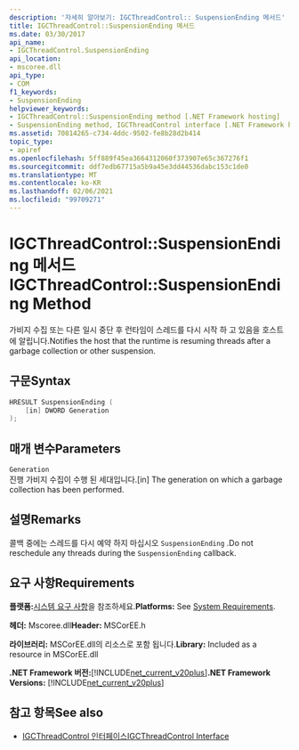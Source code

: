 ```yaml
---
description: '자세히 알아보기: IGCThreadControl:: SuspensionEnding 메서드'
title: IGCThreadControl::SuspensionEnding 메서드
ms.date: 03/30/2017
api_name:
- IGCThreadControl.SuspensionEnding
api_location:
- mscoree.dll
api_type:
- COM
f1_keywords:
- SuspensionEnding
helpviewer_keywords:
- IGCThreadControl::SuspensionEnding method [.NET Framework hosting]
- SuspensionEnding method, IGCThreadControl interface [.NET Framework hosting]
ms.assetid: 70814265-c734-4ddc-9502-fe8b28d2b414
topic_type:
- apiref
ms.openlocfilehash: 5ff889f45ea3664312060f373907e65c367276f1
ms.sourcegitcommit: ddf7edb67715a5b9a45e3dd44536dabc153c1de0
ms.translationtype: MT
ms.contentlocale: ko-KR
ms.lasthandoff: 02/06/2021
ms.locfileid: "99709271"
---
```

# <a name="igcthreadcontrolsuspensionending-method"></a><span data-ttu-id="7731d-103">IGCThreadControl::SuspensionEnding 메서드</span><span class="sxs-lookup"><span data-stu-id="7731d-103">IGCThreadControl::SuspensionEnding Method</span></span>

<span data-ttu-id="7731d-104">가비지 수집 또는 다른 일시 중단 후 런타임이 스레드를 다시 시작 하 고 있음을 호스트에 알립니다.</span><span class="sxs-lookup"><span data-stu-id="7731d-104">Notifies the host that the runtime is resuming threads after a garbage collection or other suspension.</span></span>  
  
## <a name="syntax"></a><span data-ttu-id="7731d-105">구문</span><span class="sxs-lookup"><span data-stu-id="7731d-105">Syntax</span></span>  
  
```cpp  
HRESULT SuspensionEnding (  
    [in] DWORD Generation  
);  
```  
  
## <a name="parameters"></a><span data-ttu-id="7731d-106">매개 변수</span><span class="sxs-lookup"><span data-stu-id="7731d-106">Parameters</span></span>  

 `Generation`  
 <span data-ttu-id="7731d-107">진행 가비지 수집이 수행 된 세대입니다.</span><span class="sxs-lookup"><span data-stu-id="7731d-107">[in] The generation on which a garbage collection has been performed.</span></span>  
  
## <a name="remarks"></a><span data-ttu-id="7731d-108">설명</span><span class="sxs-lookup"><span data-stu-id="7731d-108">Remarks</span></span>  

 <span data-ttu-id="7731d-109">콜백 중에는 스레드를 다시 예약 하지 마십시오 `SuspensionEnding` .</span><span class="sxs-lookup"><span data-stu-id="7731d-109">Do not reschedule any threads during the `SuspensionEnding` callback.</span></span>  
  
## <a name="requirements"></a><span data-ttu-id="7731d-110">요구 사항</span><span class="sxs-lookup"><span data-stu-id="7731d-110">Requirements</span></span>  

 <span data-ttu-id="7731d-111">**플랫폼:**[시스템 요구 사항](../../get-started/system-requirements.md)을 참조하세요.</span><span class="sxs-lookup"><span data-stu-id="7731d-111">**Platforms:** See [System Requirements](../../get-started/system-requirements.md).</span></span>  
  
 <span data-ttu-id="7731d-112">**헤더:** Mscoree.dll</span><span class="sxs-lookup"><span data-stu-id="7731d-112">**Header:** MSCorEE.h</span></span>  
  
 <span data-ttu-id="7731d-113">**라이브러리:** MSCorEE.dll의 리소스로 포함 됩니다.</span><span class="sxs-lookup"><span data-stu-id="7731d-113">**Library:** Included as a resource in MSCorEE.dll</span></span>  
  
 <span data-ttu-id="7731d-114">**.NET Framework 버전:**[!INCLUDE[net_current_v20plus](../../../../includes/net-current-v20plus-md.md)]</span><span class="sxs-lookup"><span data-stu-id="7731d-114">**.NET Framework Versions:** [!INCLUDE[net_current_v20plus](../../../../includes/net-current-v20plus-md.md)]</span></span>  
  
## <a name="see-also"></a><span data-ttu-id="7731d-115">참고 항목</span><span class="sxs-lookup"><span data-stu-id="7731d-115">See also</span></span>

- [<span data-ttu-id="7731d-116">IGCThreadControl 인터페이스</span><span class="sxs-lookup"><span data-stu-id="7731d-116">IGCThreadControl Interface</span></span>](igcthreadcontrol-interface.md)
